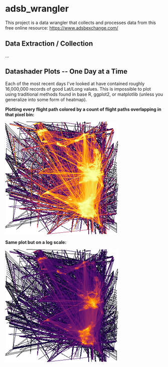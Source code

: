 # adsb_wrangler
This project is a data wrangler that collects and processes data from this free online resource: https://www.adsbexchange.com/

## Data Extraction / Collection


...


## Datashader Plots -- One Day at a Time

Each of the most recent days I've looked at have contained roughly 16,000,000 records of good Lat/Long values. This is impossible to plot using traditional methods found in base R, ggplot2, or matplotlib (unless you generalize into some form of heatmap).

**Plotting every flight path colored by a count of flight paths overlapping in that pixel bin:**

![adsb single day plot](docs/images/ds_adsb_001.png)


**Same plot but on a log scale:**

![adsb single day plot log scale](docs/images/ds_adsb_002.png)